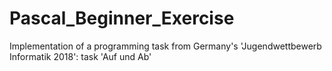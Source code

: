 # Pascal_Beginner_Exercise
Implementation of a programming task from Germany's 'Jugendwettbewerb Informatik 2018': task 'Auf und Ab'
